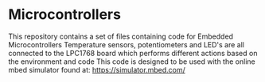 # Microcontrollers
This repository contains a set of files containing code for Embedded Microcontrollers
Temperature sensors, potentiometers and LED's are all connected to the LPC1768 board which performs different actions based on the environment and code
This code is designed to be used with the online mbed simulator found at: https://simulator.mbed.com/
